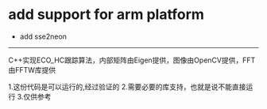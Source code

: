 # add support for arm platform
- add sse2neon
____________________________

C++实现ECO_HC跟踪算法，内部矩阵由Eigen提供，图像由OpenCV提供，FFT由FFTW库提供

1.这份代码是可以运行的,经过验证的
2.需要必要的库支持，也就是说不能直接运行
3.仅供参考
